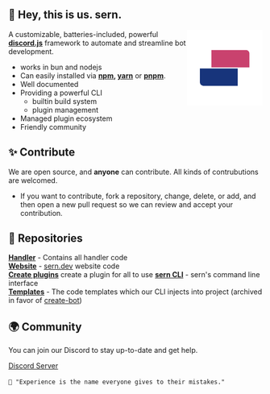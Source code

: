## 👋 Hey, this is us. sern.

<img src="https://raw.githubusercontent.com/sern-handler/.github/main/SernHandler (Rounded).png" alt="Banner" width="150" align="right">

A customizable, batteries-included, powerful **[discord.js](https://discord.js.org)** framework to automate and streamline bot development.

* works in bun and nodejs
* Can easily installed via **[npm](https://npmjs.org), [yarn](https://yarnpkg.com)** or **[pnpm](https://pnpm.io)**.
* Well documented
* Providing a powerful CLI
    * builtin build system
    * plugin management
* Managed plugin ecosystem
* Friendly community
## ✨ Contribute
We are open source, and **anyone** can contribute. All kinds of contrubutions are welcomed.

- If you want to contribute, fork a repository, change, delete, or add, and then open a new pull request so we can review and accept your contribution. 

## 📕 Repositories
**[Handler](https://github.com/sern-handler/handler)** - Contains all handler code <br>
**[Website](https://github.com/sern-handler/website)** - <a href="https://sern.dev">sern.dev</a> website code<br>
**[Create plugins](https://github.com/sern-handler/awesome-plugins)** create a plugin for all to use
**[sern CLI](https://github.com/sern-handler/cli)** - sern's command line interface <br>
**[Templates](https://github.com/sern-handler/templates)** - The code templates which our CLI injects into project (archived in favor of [create-bot](https://github.com/sern-handler/create-bot))<br> 

<!-- ## 💖 Support
You can support us with being a patron. Any support, no matter how small, how big, is welcomed.

* Our patreon page is coming soon -->

## 🌍 Community
You can join our Discord to stay up-to-date and get help.

[Discord Server](https://sern.dev/discord)

`💭 "Experience is the name everyone gives to their mistakes."`
